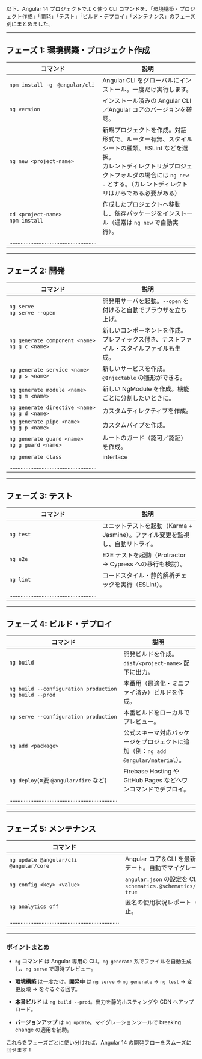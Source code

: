 以下、Angular 14 プロジェクトでよく使う CLI コマンドを、「環境構築・プロジェクト作成」「開発」「テスト」「ビルド・デプロイ」「メンテナンス」のフェーズ別にまとめました。

---

## フェーズ 1: 環境構築・プロジェクト作成

| コマンド                                                   | 説明                                                                                                                     |
| ------------------------------------------------------ | ---------------------------------------------------------------------------------------------------------------------- |
| `npm install -g　@angular/cli`                          | Angular CLI をグローバルにインストール。一度だけ実行します。                                                                                   |
| `ng version`                                           | インストール済みの Angular CLI／Angular コアのバージョンを確認。                                                                             |
| `ng new <project-name>`                                | 新規プロジェクトを作成。対話形式で、ルーター有無、スタイルシートの種類、ESLint などを選択。<br>カレントディレクトリがプロジェクトフォルダの場合には `ng new .` とする。（カレントディレクトリはからである必要がある） |
| `cd <project-name>`<br>`npm install`                   | 作成したプロジェクトへ移動し、依存パッケージをインストール（通常は `ng new` で自動実行）。                                                                     |
| ...................................................... |                                                                                                                        |

---

## フェーズ 2: 開発

| コマンド                                                   | 説明                                           |
| ------------------------------------------------------ | -------------------------------------------- |
| `ng serve`<br>`ng serve --open`                        | 開発用サーバを起動。`--open` を付けると自動でブラウザを立ち上げ。        |
| `ng generate component <name>`<br>`ng g c <name>`      | 新しいコンポーネントを作成。プレフィックス付き、テストファイル・スタイルファイルも生成。 |
| `ng generate service <name>`<br>`ng g s <name>`        | 新しいサービスを作成。`@Injectable` の雛形ができる。            |
| `ng generate module <name>`<br>`ng g m <name>`         | 新しい NgModule を作成。機能ごとに分割したいときに。              |
| `ng generate directive <name>`<br>`ng g d <name>`      | カスタムディレクティブを作成。                              |
| `ng generate pipe <name>`<br>`ng g p <name>`           | カスタムパイプを作成。                                  |
| `ng generate guard <name>`<br>`ng g guard <name>`      | ルートのガード（認可／認証）を作成。                           |
| `ng generate class`                                    | interface                                    |
| ...................................................... |                                              |

---

## フェーズ 3: テスト

| コマンド                                                   | 説明                                             |
| ------------------------------------------------------ | ---------------------------------------------- |
| `ng test`                                              | ユニットテストを起動（Karma + Jasmine）。ファイル変更を監視し、自動リトライ。 |
| `ng e2e`                                               | E2E テストを起動（Protractor → Cypress への移行も検討）。      |
| `ng lint`                                              | コードスタイル・静的解析チェックを実行（ESLint）。                   |
| ...................................................... |                                                |

---

## フェーズ 4: ビルド・デプロイ

| コマンド                                                                | 説明                                                     |
| ------------------------------------------------------------------- | ------------------------------------------------------ |
| `ng build`                                                          | 開発ビルドを作成。`dist/<project-name>` 配下に出力。                  |
| `ng build --configuration production` <br>`ng build --prod`         | 本番用（最適化・ミニファイ済み）ビルドを作成。                                |
| `ng serve --configuration production`                               | 本番ビルドをローカルでプレビュー。                                      |
| `ng add <package>`                                                  | 公式スキーマ対応パッケージをプロジェクトに追加（例：`ng add @angular/material`）。 |
| `ng deploy`(※要 `@angular/fire` など)                                  | Firebase Hosting や GitHub Pages などへワンコマンドでデプロイ。        |
| ................................................................... |                                                        |

---

## フェーズ 5: メンテナンス

| コマンド                                                                 | 説明                                                                                                   |
| -------------------------------------------------------------------- | ---------------------------------------------------------------------------------------------------- |
| `ng update @angular/cli @angular/core`                               | Angular コア＆CLI を最新のメジャーバージョンにアップデート。自動でマイグレーションを適用。                                                  |
| `ng config <key> <value>`                                            | `angular.json` の設定を CLI から更新。例：`ng config schematics.@schematics/angular:component.inlineStyle true` |
| `ng analytics off`                                                   | 匿名の使用状況レポート（Google Analytics）の送信を停止。                                                                 |
| .................................................................... |                                                                                                      |

---

### ポイントまとめ

- **`ng` コマンド** は Angular 専用の CLI。`ng generate` 系でファイルを自動生成し、`ng serve` で即時プレビュー。
    
- **環境構築** は一度だけ。**開発中** は `ng serve` → `ng generate` → `ng test` → 変更反映 → をぐるぐる回す。
    
- **本番ビルド** は `ng build --prod`。出力を静的ホスティングや CDN へアップロード。
    
- **バージョンアップ** は `ng update`。マイグレーションツールで breaking change の適用を補助。
    

これらをフェーズごとに使い分ければ、Angular 14 の開発フローをスムーズに回せます！





